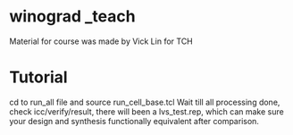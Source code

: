 # winograd _teach
Material for course was made by Vick Lin for TCH
# Tutorial
cd to run_all file and source run_cell_base.tcl
Wait till all processing done, check icc/verify/result, there will been a lvs_test.rep, which can make sure your design and synthesis functionally equivalent after comparison.
